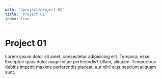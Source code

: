```yaml
---
path: '/project/project-01'
title: 'Project 01'
index: true
---
```


# Project 01

Lorem ipsum dolor sit amet, consectetur adipisicing elit. Tempora, esse. Excepturi quos dolor magni vitae perferendis? Ullam, aliquam. Temporibus debitis impedit maxime perferendis placeat, aut nihil eius nesciunt aliquam sunt.

